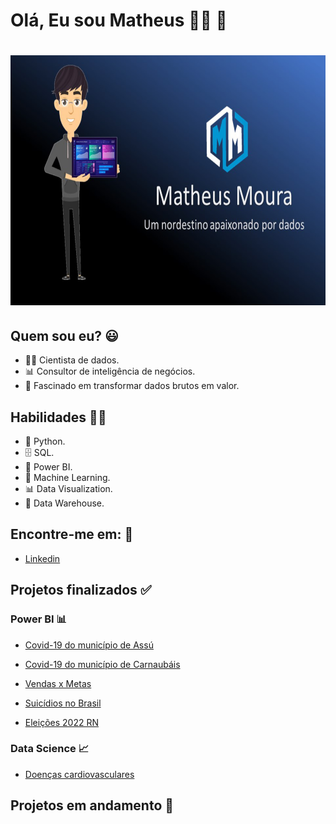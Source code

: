 # **Olá, Eu sou Matheus** 👩‍💻 👋 
###  
<h1 align="center">
    <img alt="NextLevelWeek" title="#NextLevelWeek" src="Sem título-2.jpg"  height=400" width="700" />
</h1>

## Quem sou eu? 😃

* 👩‍💻 Cientista de dados.
* 📊 Consultor de inteligência de negócios.
* 🥰 Fascinado em transformar dados brutos em valor.

## Habilidades 👩‍💻

* 🐍 Python.
* 🗄 SQL.
* 🧮 Power BI.
* 🔮 Machine Learning. 
* 📊 Data Visualization.
* 🏬 Data Warehouse.

## Encontre-me em: 📇

*  [Linkedin]( https://br.linkedin.com/in/matheus-moura-ba6b9612b)

## **Projetos finalizados** ✅ 
### **Power BI** 📊
* [Covid-19 do município de Assú](https://app.powerbi.com/view?r=eyJrIjoiMWM3ZGU3ZDMtNDg3ZC00ZjA3LThhZGYtZGE4YWM1NzllMjg1IiwidCI6ImRjYmYyYTFmLTk1MzItNGQ1Ni1hYzQxLTU2MTVlMzhlNTBiNyJ9&pageName=ReportSection)
* [Covid-19 do município de Carnaubáis](https://app.powerbi.com/view?r=eyJrIjoiZWI4MDE2MzItMWEzNC00MWMxLTgzN2ItOWE5NTJiOWY1NWIwIiwidCI6ImRjYmYyYTFmLTk1MzItNGQ1Ni1hYzQxLTU2MTVlMzhlNTBiNyJ9&pageName=ReportSection9ce4bd60d086b8e14b5c)              
                                                                                       
* [Vendas x Metas](https://app.powerbi.com/view?r=eyJrIjoiMTQ3MjYzMWUtODNiNC00NDIwLThmODctOTNjZDliZTkwZTgyIiwidCI6ImRjYmYyYTFmLTk1MzItNGQ1Ni1hYzQxLTU2MTVlMzhlNTBiNyJ9&pageName=ReportSection3d468d46572778348d00)              
* [Suicídios no Brasil](https://app.powerbi.com/view?r=eyJrIjoiNmFjMzRhNGEtZWY4NC00NzgwLWI1MmMtMzEwMDU5MzZmZWMyIiwidCI6ImRjYmYyYTFmLTk1MzItNGQ1Ni1hYzQxLTU2MTVlMzhlNTBiNyJ9)                                             
                                                                                                   
* [Eleições 2022 RN](https://app.powerbi.com/view?r=eyJrIjoiMjQ4NzY3MTMtZWJiOS00MDEwLWJlNzMtODY2N2M0OWE1MjFjIiwidCI6ImRjYmYyYTFmLTk1MzItNGQ1Ni1hYzQxLTU2MTVlMzhlNTBiNyJ9&pageName=ReportSection)                                                                                                  
### **Data Science** 📈   
* [Doenças cardiovasculares](https://github.com/matheusk500/DataScience/blob/d09c826fbc6b2df851cbecd64c2e7746f403596e/As%20doen%C3%A7as%20cardiovasculares.ipynb)                                                                                                  
                                                                                                   
## **Projetos em andamento** 🚧


